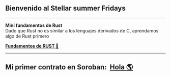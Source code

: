 ## **Bienvenido al Stellar summer Fridays**

---

  
**Mini fundamentos de Rust**   
Dado que Rust no es similar a los lenguajes derivados de C, aprendamos algo de Rust primero

[**Fundamentos de RUST 🦀**](https://github.com/mdeonchain/20250829StellarSummerFriday/blob/main/fundamentosrust.md)

---
**Mi primer contrato en Soroban:**  [Hola 🌎](https://github.com/sergiotechx/StarMakerSorobanV1S1/blob/main/holamundoSoroban.md)
---
